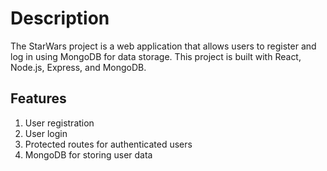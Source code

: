 # Description

The StarWars project is a web application that allows users to register and log in using MongoDB for data storage. This project is built with React, Node.js, Express, and MongoDB.

## Features

1. User registration
2. User login
3. Protected routes for authenticated users
4. MongoDB for storing user data
